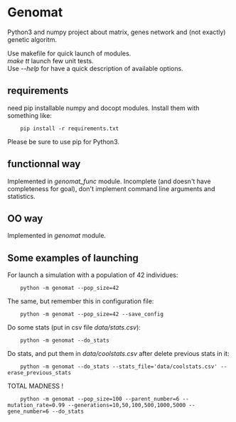 # Genomat
Python3 and numpy project about matrix, genes network and (not exactly) genetic algoritm.  

Use makefile for quick launch of modules.  
*make tt* launch few unit tests.  
Use *--help* for have a quick description of available options.  

## requirements
need pip installable numpy and docopt modules.
Install them with something like:

        pip install -r requirements.txt

Please be sure to use pip for Python3.


## functionnal way
Implemented in *genomat\_func* module.
Incomplete (and doesn't have completeness for goal), 
don't implement command line arguments and statistics.


## OO way
Implemented in *genomat* module.


## Some examples of launching
For launch a simulation with a population of 42 individues:

        python -m genomat --pop_size=42

The same, but remember this in configuration file:

        python -m genomat --pop_size=42 --save_config

Do some stats (put in csv file *data/stats.csv*):

        python -m genomat --do_stats

Do stats, and put them in *data/coolstats.csv* after delete previous stats in it:  

        python -m genomat --do_stats --stats_file='data/coolstats.csv' --erase_previous_stats

TOTAL MADNESS !

        python -m genomat --pop_size=100 --parent_number=6 --mutation_rate=0.99 --generations=10,50,100,500,1000,5000 --gene_number=6 --do_stats


